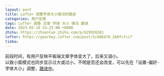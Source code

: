 ```yaml
---
layout: post
title: Lofter 调整字体大小情况的跟进
categories: 用户反馈
tags: Lofter 调整 文章 字体 大小 情况 跟进
date: 2023-05-16 23:25:00 +0800
zhihu: https://zhuanlan.zhihu.com/p/629928201
lofter: https://gearkey.lofter.com/post/1cb86476_2b8fcfcc7
tieba: 
---
```


前段时间，有用户反映平板端文章字体变大了，后来又调小。  
以致小窗模式也同步显示过大或过小，不明是否还会改变，可以先在「设置-偏好-字体大小」调整，[跟进中](https://tieba.baidu.com/f?kw=lofter)。